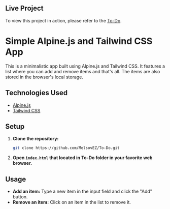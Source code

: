 ## Live Project

To view this project in action, please refer to the [To-Do](https://melsovez.github.io/To-Do/).

# Simple Alpine.js and Tailwind CSS App

This is a minimalistic app built using Alpine.js and Tailwind CSS. It features a list where you can add and remove items and that's all. The items are also stored in the browser's local storage.

## Technologies Used

- [Alpine.js](https://github.com/alpinejs/alpine)
- [Tailwind CSS](https://github.com/tailwindlabs/tailwindcss)

## Setup

1. **Clone the repository:**

    ```sh
    git clone https://github.com/MelsovEZ/To-Do.git
    ```

2. **Open `index.html` that located in To-Do folder in your favorite web browser.**

## Usage

- **Add an item:** Type a new item in the input field and click the "Add" button.
- **Remove an item:** Click on an item in the list to remove it.
